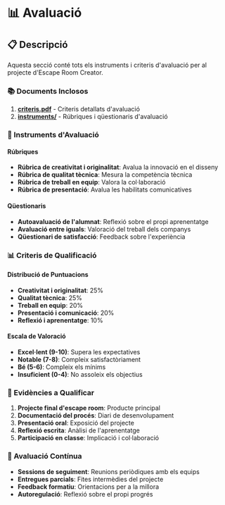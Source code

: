 # 📊 Avaluació

## 📋 Descripció

Aquesta secció conté tots els instruments i criteris d'avaluació per al projecte d'Escape Room Creator.

### 📚 Documents Inclosos

1. **[criteris.pdf](./criteris.pdf)** - Criteris detallats d'avaluació
2. **[instruments/](./instruments/)** - Rúbriques i qüestionaris d'avaluació

### 🎯 Instruments d'Avaluació

#### Rúbriques
- **Rúbrica de creativitat i originalitat**: Avalua la innovació en el disseny
- **Rúbrica de qualitat tècnica**: Mesura la competència tècnica
- **Rúbrica de treball en equip**: Valora la col·laboració
- **Rúbrica de presentació**: Avalua les habilitats comunicatives

#### Qüestionaris
- **Autoavaluació de l'alumnat**: Reflexió sobre el propi aprenentatge
- **Avaluació entre iguals**: Valoració del treball dels companys
- **Qüestionari de satisfacció**: Feedback sobre l'experiència

### 📊 Criteris de Qualificació

#### Distribució de Puntuacions
- **Creativitat i originalitat**: 25%
- **Qualitat tècnica**: 25%
- **Treball en equip**: 20%
- **Presentació i comunicació**: 20%
- **Reflexió i aprenentatge**: 10%

#### Escala de Valoració
- **Excel·lent (9-10)**: Supera les expectatives
- **Notable (7-8)**: Compleix satisfactòriament
- **Bé (5-6)**: Compleix els mínims
- **Insuficient (0-4)**: No assoleix els objectius

### 📝 Evidències a Qualificar

1. **Projecte final d'escape room**: Producte principal
2. **Documentació del procés**: Diari de desenvolupament
3. **Presentació oral**: Exposició del projecte
4. **Reflexió escrita**: Anàlisi de l'aprenentatge
5. **Participació en classe**: Implicació i col·laboració

### 🔄 Avaluació Contínua

- **Sessions de seguiment**: Reunions periòdiques amb els equips
- **Entregues parcials**: Fites intermèdies del projecte
- **Feedback formatiu**: Orientacions per a la millora
- **Autoregulació**: Reflexió sobre el propi progrés 